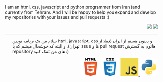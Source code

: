 I am an html, css, javascript and python programmer from Iran (and currently from Tehran).
And I will be happy to help you expand and develop my repositories with your issues and pull requests :)
<br>
<p align="right" dir="auto">
<img src="https://github-readme-stats.vercel.app/api?username=Ar-dst&show_icons=true&theme=radical">
<img src="https://github-readme-stats.vercel.app/api/top-langs/?username=anuraghazra&theme=radical">
</p>
<hr>
<ul>
  
سلام من یک برنامه نویس html, javascript, css و پایتون هستم از ایران (فعلا از تهران).
و البته که خوشحال میشم که با issue ها و pull request هاتون به گسترش repository های من کمک کنید :)

  
<p align="left" dir="auto">



<p align="right" dir="auto">
<a href="https://www.w3.org/html/" rel="nofollow"><img src="https://raw.githubusercontent.com/devicons/devicon/master/icons/html5/html5-original-wordmark.svg" alt="html5" width="60" height="60" style="max-width: 100%;"></a>
<a href="https://www.w3schools.com/css/" rel="nofollow"><img src="https://raw.githubusercontent.com/devicons/devicon/master/icons/css3/css3-original-wordmark.svg" alt="css3" width="60" height="60" style="max-width: 100%;"></a>
<a href="https://developer.mozilla.org/en-US/docs/Web/JavaScript" rel="nofollow"><img src="https://raw.githubusercontent.com/devicons/devicon/master/icons/javascript/javascript-original.svg" alt="javascript" width="60" height="60" style="max-width: 100%;"> </a>
<a href="https://www.python.org" rel="nofollow"><img src="https://raw.githubusercontent.com/devicons/devicon/master/icons/python/python-original.svg" alt="python" width="60" height="60" style="max-width: 100%;"></a>



</p>
</p>
</ul>


